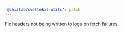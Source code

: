 ```yaml
---
'@chialab/sveltekit-utils': patch
---
```


Fix headers not being written to logs on fetch failures.
